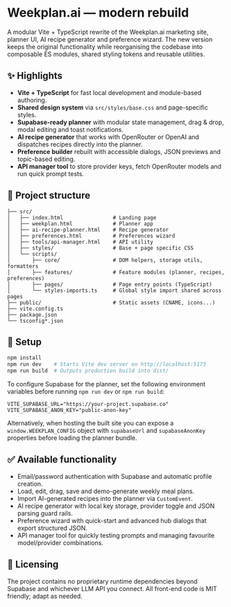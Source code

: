 # Weekplan.ai — modern rebuild

A modular Vite + TypeScript rewrite of the Weekplan.ai marketing site, planner UI, AI recipe generator and preference wizard. The new version keeps the original functionality while reorganising the codebase into composable ES modules, shared styling tokens and reusable utilities.

## ✨ Highlights

- **Vite + TypeScript** for fast local development and module-based authoring.
- **Shared design system** via `src/styles/base.css` and page-specific styles.
- **Supabase-ready planner** with modular state management, drag & drop, modal editing and toast notifications.
- **AI recipe generator** that works with OpenRouter or OpenAI and dispatches recipes directly into the planner.
- **Preference builder** rebuilt with accessible dialogs, JSON previews and topic-based editing.
- **API manager tool** to store provider keys, fetch OpenRouter models and run quick prompt tests.

## 🧱 Project structure

```
├── src/
│   ├── index.html                # Landing page
│   ├── weekplan.html             # Planner app
│   ├── ai-recipe-planner.html    # Recipe generator
│   ├── preferences.html          # Preferences wizard
│   ├── tools/api-manager.html    # API utility
│   ├── styles/                   # Base + page specific CSS
│   └── scripts/
│       ├── core/                 # DOM helpers, storage utils, formatters
│       ├── features/             # Feature modules (planner, recipes, preferences)
│       ├── pages/                # Page entry points (TypeScript)
│       └── styles-imports.ts     # Global style import shared across pages
├── public/                       # Static assets (CNAME, icons...)
├── vite.config.ts
├── package.json
└── tsconfig*.json
```

## 🔧 Setup

```bash
npm install
npm run dev    # Starts Vite dev server on http://localhost:5173
npm run build  # Outputs production build into dist/
```

To configure Supabase for the planner, set the following environment variables before running `npm run dev` or `npm run build`:

```
VITE_SUPABASE_URL="https://your-project.supabase.co"
VITE_SUPABASE_ANON_KEY="public-anon-key"
```

Alternatively, when hosting the built site you can expose a `window.WEEKPLAN_CONFIG` object with `supabaseUrl` and `supabaseAnonKey` properties before loading the planner bundle.

## ✅ Available functionality

- Email/password authentication with Supabase and automatic profile creation.
- Load, edit, drag, save and demo-generate weekly meal plans.
- Import AI-generated recipes into the planner via `CustomEvent`.
- AI recipe generator with local key storage, provider toggle and JSON parsing guard rails.
- Preference wizard with quick-start and advanced hub dialogs that export structured JSON.
- API manager tool for quickly testing prompts and managing favourite model/provider combinations.

## 📄 Licensing

The project contains no proprietary runtime dependencies beyond Supabase and whichever LLM API you connect. All front-end code is MIT friendly; adapt as needed.
